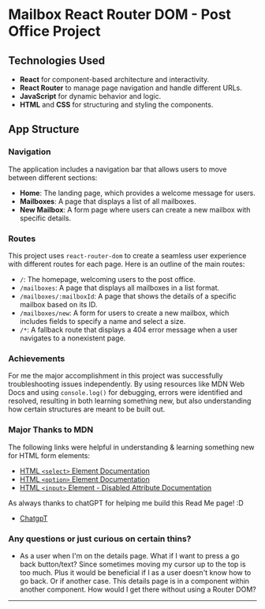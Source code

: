 # Mailbox React Router DOM - Post Office Project

## Technologies Used

- **React** for component-based architecture and interactivity.
- **React Router** to manage page navigation and handle different URLs.
- **JavaScript** for dynamic behavior and logic.
- **HTML** and **CSS** for structuring and styling the components.

## App Structure

### Navigation

The application includes a navigation bar that allows users to move between different sections:

- **Home**: The landing page, which provides a welcome message for users.
- **Mailboxes**: A page that displays a list of all mailboxes.
- **New Mailbox**: A form page where users can create a new mailbox with specific details.

### Routes

This project uses `react-router-dom` to create a seamless user experience with different routes for each page. Here is an outline of the main routes:

- `/`: The homepage, welcoming users to the post office.
- `/mailboxes`: A page that displays all mailboxes in a list format.
- `/mailboxes/:mailboxId`: A page that shows the details of a specific mailbox based on its ID.
- `/mailboxes/new`: A form for users to create a new mailbox, which includes fields to specify a name and select a size.
- `/*`: A fallback route that displays a 404 error message when a user navigates to a nonexistent page.

### Achievements

For me the major accomplishment in this project was successfully troubleshooting issues independently. By using resources like MDN Web Docs and using `console.log()` for debugging, errors were identified and resolved, resulting in both learning something new, but also understanding how certain structures are meant to be built out.

### Major Thanks to MDN

The following links were helpful in understanding & learning something new for HTML form elements:

- [HTML `<select>` Element Documentation](https://developer.mozilla.org/en-US/docs/Web/HTML/Element/select)
- [HTML `<option>` Element Documentation](https://developer.mozilla.org/en-US/docs/Web/HTML/Element/option)
- [HTML `<input>` Element - Disabled Attribute Documentation](https://developer.mozilla.org/en-US/docs/Web/HTML/Element/input#disabled)

As always thanks to chatGPT for helping me build this Read Me page! :D

- [ChatgpT](https://chatgpt.com)

### Any questions or just curious on certain thins?

- As a user when I'm on the details page. What if I want to press a go back button/text? Since sometimes moving my cursor up to the top is too much. Plus it would be beneficial if I as a user doesn't know how to go back. Or if another case. This details page is in a component within another component. How would I get there without using a Router DOM?

---
